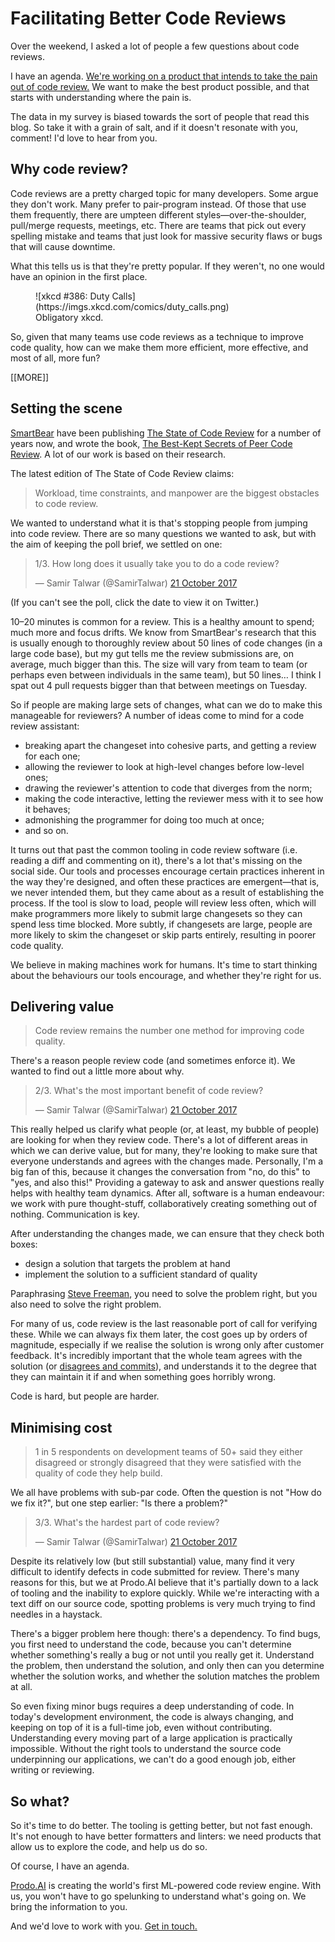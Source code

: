 # Facilitating Better Code Reviews

Over the weekend, I asked a lot of people a few questions about code reviews.

I have an agenda. [We're working on a product that intends to take the pain out of code review.][Prodo.AI] We want to make the best product possible, and that starts with understanding where the pain is.

The data in my survey is biased towards the sort of people that read this blog. So take it with a grain of salt, and if it doesn't resonate with you, comment! I'd love to hear from you.

## Why code review?

Code reviews are a pretty charged topic for many developers. Some argue they don't work. Many prefer to pair-program instead. Of those that use them frequently, there are umpteen different styles—over-the-shoulder, pull/merge requests, meetings, etc. There are teams that pick out every spelling mistake and teams that just look for massive security flaws or bugs that will cause downtime.

What this tells us is that they're pretty popular. If they weren't, no one would have an opinion in the first place.

<figure>
  ![xkcd #386: Duty Calls](https://imgs.xkcd.com/comics/duty_calls.png)
  <figcaption>Obligatory xkcd.</figcaption>
</figure>

So, given that many teams use code reviews as a technique to improve code quality, how can we make them more efficient, more effective, and most of all, more fun?

[[MORE]]

## Setting the scene

[SmartBear][] have been publishing [The State of Code Review][] for a number of years now, and wrote the book, [The Best-Kept Secrets of Peer Code Review][]. A lot of our work is based on their research.

The latest edition of The State of Code Review claims:

> Workload, time constraints, and manpower are the biggest obstacles to code review.

We wanted to understand what it is that's stopping people from jumping into code review. There are so many questions we wanted to ask, but with the aim of keeping the poll brief, we settled on one:

<blockquote class="twitter-tweet" data-conversation="none" data-lang="en-gb"><p lang="en" dir="ltr">1/3. How long does it usually take you to do a code review?</p>&mdash; Samir Talwar (@SamirTalwar) <a href="https://twitter.com/SamirTalwar/status/921680972608933889?ref_src=twsrc%5Etfw">21 October 2017</a></blockquote>

(If you can't see the poll, click the date to view it on Twitter.)

10–20 minutes is common for a review. This is a healthy amount to spend; much more and focus drifts. We know from SmartBear's research that this is usually enough to thoroughly review about 50 lines of code changes (in a large code base), but my gut tells me the review submissions are, on average, much bigger than this. The size will vary from team to team (or perhaps even between individuals in the same team), but 50 lines… I think I spat out 4 pull requests bigger than that between meetings on Tuesday.

So if people are making large sets of changes, what can we do to make this manageable for reviewers? A number of ideas come to mind for a code review assistant:

  * breaking apart the changeset into cohesive parts, and getting a review for each one;
  * allowing the reviewer to look at high-level changes before low-level ones;
  * drawing the reviewer's attention to code that diverges from the norm;
  * making the code interactive, letting the reviewer mess with it to see how it behaves;
  * admonishing the programmer for doing too much at once;
  * and so on.

It turns out that past the common tooling in code review software (i.e. reading a diff and commenting on it), there's a lot that's missing on the social side. Our tools and processes encourage certain practices inherent in the way they're designed, and often these practices are emergent—that is, we never intended them, but they came about as a result of establishing the process. If the tool is slow to load, people will review less often, which will make programmers more likely to submit large changesets so they can spend less time blocked. More subtly, if changesets are large, people are more likely to skim the changeset or skip parts entirely, resulting in poorer code quality.

We believe in making machines work for humans. It's time to start thinking about the behaviours our tools encourage, and whether they're right for us.

## Delivering value

> Code review remains the number one method for improving code quality.

There's a reason people review code (and sometimes enforce it). We wanted to find out a little more about why.

<blockquote class="twitter-tweet" data-conversation="none" data-lang="en-gb"><p lang="en" dir="ltr">2/3. What&#39;s the most important benefit of code review?</p>&mdash; Samir Talwar (@SamirTalwar) <a href="https://twitter.com/SamirTalwar/status/921681193078272000?ref_src=twsrc%5Etfw">21 October 2017</a></blockquote>

This really helped us clarify what people (or, at least, my bubble of people) are looking for when they review code. There's a lot of different areas in which we can derive value, but for many, they're looking to make sure that everyone understands and agrees with the changes made. Personally, I'm a big fan of this, because it changes the conversation from "no, do this" to "yes, and also this!" Providing a gateway to ask and answer questions really helps with healthy team dynamics. After all, software is a human endeavour: we work with pure thought-stuff, collaboratively creating something out of nothing. Communication is key.

After understanding the changes made, we can ensure that they check both boxes:

  * design a solution that targets the problem at hand
  * implement the solution to a sufficient standard of quality

Paraphrasing [Steve Freeman][@sf105], you need to solve the problem right, but you also need to solve the right problem.

For many of us, code review is the last reasonable port of call for verifying these. While we can always fix them later, the cost goes up by orders of magnitude, especially if we realise the solution is wrong only after customer feedback. It's incredibly important that the whole team agrees with the solution (or [disagrees and commits][Disagree and commit]), and understands it to the degree that they can maintain it if and when something goes horribly wrong.

Code is hard, but people are harder.

## Minimising cost

> 1 in 5 respondents on development teams of 50+ said they either disagreed or strongly disagreed that they were satisfied with the quality of code they help build.

We all have problems with sub-par code. Often the question is not "How do we fix it?", but one step earlier: "Is there a problem?"

<blockquote class="twitter-tweet" data-conversation="none" data-lang="en-gb"><p lang="en" dir="ltr">3/3. What&#39;s the hardest part of code review?</p>&mdash; Samir Talwar (@SamirTalwar) <a href="https://twitter.com/SamirTalwar/status/921681356400349185?ref_src=twsrc%5Etfw">21 October 2017</a></blockquote>

Despite its relatively low (but still substantial) value, many find it very difficult to identify defects in code submitted for review. There's many reasons for this, but we at Prodo.AI believe that it's partially down to a lack of tooling and the inability to explore quickly. While we're interacting with a text diff on our source code, spotting problems is very much trying to find needles in a haystack.

There's a bigger problem here though: there's a dependency. To find bugs, you first need to understand the code, because you can't determine whether something's really a bug or not until you really get it. Understand the problem, then understand the solution, and only then can you determine whether the solution works, and whether the solution matches the problem at all.

So even fixing minor bugs requires a deep understanding of code. In today's development environment, the code is always changing, and keeping on top of it is a full-time job, even without contributing. Understanding every moving part of a large application is practically impossible. Without the right tools to understand the source code underpinning our applications, we can't do a good enough job, either writing or reviewing.

## So what?

So it's time to do better. The tooling is getting better, but not fast enough. It's not enough to have better formatters and linters: we need products that allow us to explore the code, and help us do so.

Of course, I have an agenda.

[Prodo.AI][] is creating the world's first ML-powered code review engine. With us, you won't have to go spelunking to understand what's going on. We bring the information to you.

And we'd love to work with you. [Get in touch.][samir@prodo.ai]

[Prodo.AI]: https://prodo.ai/
[SmartBear]: https://smartbear.com/
[The Best-Kept Secrets of Peer Code Review]: https://smartbear.com/SmartBear/media/pdfs/best-kept-secrets-of-peer-code-review.pdf
[The State of Code Review]: https://smartbear.com/resources/ebooks/the-state-of-code-review-2017/
[@sf105]: https://twitter.com/sf105
[Disagree and commit]: https://en.wikipedia.org/wiki/Disagree_and_commit
[samir@prodo.ai]: mailto:samir@prodo.ai

<script async src="https://platform.twitter.com/widgets.js" charset="utf-8"></script>
